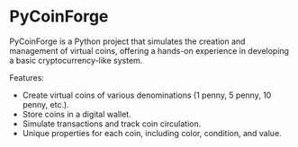 # PyCoinForge
PyCoinForge is a Python project that simulates the creation and management of virtual coins, offering a hands-on experience in developing a basic cryptocurrency-like system. 

Features:
* Create virtual coins of various denominations (1 penny, 5 penny, 10 penny, etc.).
* Store coins in a digital wallet.
* Simulate transactions and track coin circulation.
* Unique properties for each coin, including color, condition, and value.
